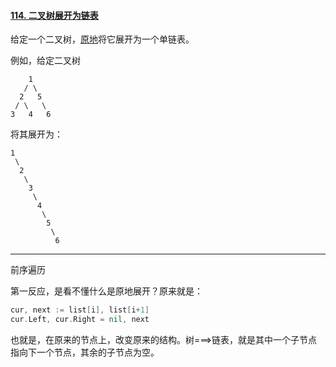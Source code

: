 #### [114. 二叉树展开为链表](https://leetcode-cn.com/problems/flatten-binary-tree-to-linked-list/)

给定一个二叉树，[原地](https://baike.baidu.com/item/原地算法/8010757)将它展开为一个单链表。

例如，给定二叉树

```
    1
   / \
  2   5
 / \   \
3   4   6
```

将其展开为：

```
1
 \
  2
   \
    3
     \
      4
       \
        5
         \
          6
```

---

前序遍历

第一反应，是看不懂什么是原地展开？原来就是：

```go
cur, next := list[i], list[i+1]
cur.Left, cur.Right = nil, next
```

也就是，在原来的节点上，改变原来的结构。树===>链表，就是其中一个子节点指向下一个节点，其余的子节点为空。